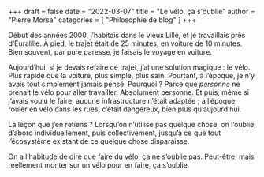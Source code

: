 +++
draft       = false
date        = "2022-03-07"
title       = "Le vélo, ça s'oublie"
author      = "Pierre Morsa"
categories  = [ "Philosophie de blog" ]
+++

Début des années 2000, j’habitais dans le vieux Lille, et je travaillais près d’Euralille. À pied, le trajet était de 25 minutes, en voiture de 10 minutes. Bien souvent, par pure paresse, je faisais le voyage en voiture.

Aujourd’hui, si je devais refaire ce trajet, j’ai une solution magique : le vélo. Plus rapide que la voiture, plus simple, plus sain. Pourtant, à l’époque, je n’y avais tout simplement jamais pensé. Pourquoi ? Parce que *personne* ne prenait le vélo pour aller travailler. Absolument personne. Et puis, même si j’avais voulu le faire, aucune infrastructure n’était adaptée ; à l’époque, rouler en vélo dans les rues, c’était dangereux, bien plus qu’aujourd’hui.

La leçon que j’en retiens ? Lorsqu’on n’utilise pas quelque chose, on l’oublie, d’abord individuellement, puis collectivement, jusqu’à ce que tout l’écosystème existant de ce quelque chose disparaisse.

On a l’habitude de dire que faire du vélo, ça ne s’oublie pas. Peut-être, mais réellement monter sur un vélo pour en faire, ça s’oublie.